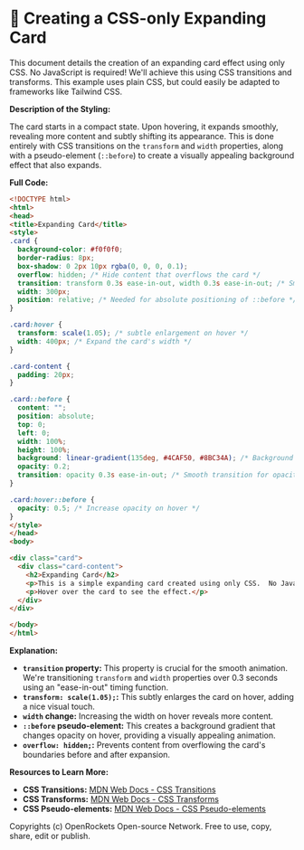 # 🐞 Creating a CSS-only Expanding Card


This document details the creation of an expanding card effect using only CSS.  No JavaScript is required!  We'll achieve this using CSS transitions and transforms. This example uses plain CSS, but could easily be adapted to frameworks like Tailwind CSS.

**Description of the Styling:**

The card starts in a compact state. Upon hovering, it expands smoothly, revealing more content and subtly shifting its appearance.  This is done entirely with CSS transitions on the `transform` and `width` properties,  along with a pseudo-element (`::before`) to create a visually appealing background effect that also expands.

**Full Code:**

```html
<!DOCTYPE html>
<html>
<head>
<title>Expanding Card</title>
<style>
.card {
  background-color: #f0f0f0;
  border-radius: 8px;
  box-shadow: 0 2px 10px rgba(0, 0, 0, 0.1);
  overflow: hidden; /* Hide content that overflows the card */
  transition: transform 0.3s ease-in-out, width 0.3s ease-in-out; /* Smooth transitions */
  width: 300px;
  position: relative; /* Needed for absolute positioning of ::before */
}

.card:hover {
  transform: scale(1.05); /* subtle enlargement on hover */
  width: 400px; /* Expand the card's width */
}

.card-content {
  padding: 20px;
}

.card::before {
  content: "";
  position: absolute;
  top: 0;
  left: 0;
  width: 100%;
  height: 100%;
  background: linear-gradient(135deg, #4CAF50, #8BC34A); /* Background gradient */
  opacity: 0.2;
  transition: opacity 0.3s ease-in-out; /* Smooth transition for opacity */
}

.card:hover::before {
  opacity: 0.5; /* Increase opacity on hover */
}
</style>
</head>
<body>

<div class="card">
  <div class="card-content">
    <h2>Expanding Card</h2>
    <p>This is a simple expanding card created using only CSS.  No JavaScript is needed!</p>
    <p>Hover over the card to see the effect.</p>
  </div>
</div>

</body>
</html>
```

**Explanation:**

* **`transition` property:** This property is crucial for the smooth animation.  We're transitioning `transform` and `width` properties over 0.3 seconds using an "ease-in-out" timing function.
* **`transform: scale(1.05);`:**  This subtly enlarges the card on hover, adding a nice visual touch.
* **`width` change:** Increasing the width on hover reveals more content.
* **`::before` pseudo-element:**  This creates a background gradient that changes opacity on hover, providing a visually appealing animation.
* **`overflow: hidden;`:** Prevents content from overflowing the card's boundaries before and after expansion.

**Resources to Learn More:**

* **CSS Transitions:** [MDN Web Docs - CSS Transitions](https://developer.mozilla.org/en-US/docs/Web/CSS/transition)
* **CSS Transforms:** [MDN Web Docs - CSS Transforms](https://developer.mozilla.org/en-US/docs/Web/CSS/transform)
* **CSS Pseudo-elements:** [MDN Web Docs - CSS Pseudo-elements](https://developer.mozilla.org/en-US/docs/Web/CSS/Pseudo-elements)


Copyrights (c) OpenRockets Open-source Network. Free to use, copy, share, edit or publish.


